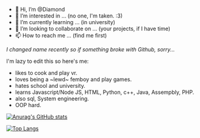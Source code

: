 - 👋 Hi, I’m @Diamond
- 👀 I’m interested in ... (no one, I'm taken. :3) 
- 🌱 I’m currently learning ... (in university) 
- 💞️ I’m looking to collaborate on ...  (your projects, if I have time) 
- 📫 How to reach me ... (find me first) 

<!---
DiamondPRO02/DiamondPRO02 is a ✨ special ✨ repository because its `README.md` (this file) appears on your GitHub profile.
You can click the Preview link to take a look at your changes.
--->

*I changed name recently so if something broke with Github, sorry...*

I'm lazy to edit this so here's me:
- likes to cook and play vr.
- loves being a ~lewd~ femboy and play games.
- hates school and university.
- learns Javascript/Node JS, HTML, Python, c++, Java, Assempbly, PHP.
- also sql, System engineering.
- OOP hard.

[![Anurag's GitHub stats](https://github-readme-stats.vercel.app/api?username=DiamondPRO02&show_icons=true&theme=aura)](https://github.com/anuraghazra/github-readme-stats)

[![Top Langs](https://github-readme-stats.vercel.app/api/top-langs/?username=DiamondPRO02&layout=compact&hide=assembly&theme=aura&langs_count=6)](https://github.com/anuraghazra/github-readme-stats)
